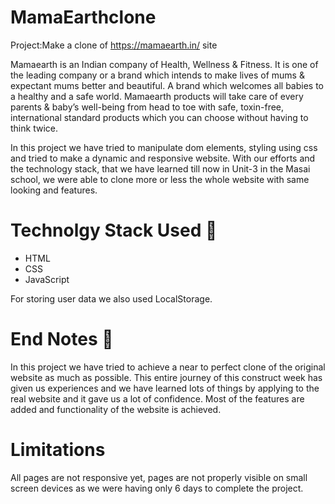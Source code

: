 # MamaEarthclone

Project:Make a clone of https://mamaearth.in/ site

Mamaearth is an Indian company of Health, Wellness & Fitness. It is one of the leading company or a brand which intends to make lives of mums & expectant mums better and beautiful. A brand which welcomes all babies to a healthy and a safe world.
Mamaearth products will take care of every parents & baby’s well-being from head to toe with safe, toxin-free, international standard products which you can choose without having to think twice.

In this project we have tried to manipulate dom elements, styling using css and tried to make a dynamic and responsive website. With our efforts and the technology stack, that we have learned till now in Unit-3 in the Masai school, we were able to clone more or less the whole website with same looking and features.

# Technolgy Stack Used 🌟

* HTML
* CSS
* JavaScript

For storing user data we also used LocalStorage.


# End Notes  📑
In this project we have tried to achieve a near to perfect clone of the original website as much as possible. This entire journey of this construct week has given us experiences and we have learned lots of things by applying to the real website and it gave us a lot of confidence. Most of the features are added and functionality of the website is achieved.

# Limitations 

All pages are not responsive yet, pages are not properly visible on small screen devices as we were having only 6 days to complete the project.
